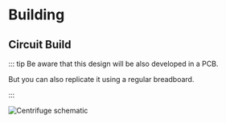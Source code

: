 # Building

## Circuit Build
::: tip
Be aware that this design will be also developed in a PCB.

But you can also replicate it using a regular breadboard.

 :::


![Centrifuge schematic](../images/unoSchematic.png)

